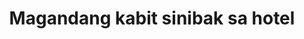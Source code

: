 ---
layout: post
title: Magandang kabit sinibak sa hotel
duration: '01:26'
view: 305
rate: 2
video: 'https://flashservice.xvideos.com/embedframe/26508065'
category: 
 - pinay
tags: 
 - pinay-sex
 - nagparaos
 - nene
 - mokong
 - fucked
 - jackpot
 - flawless
priority: 0.9
changefreq: daily
---